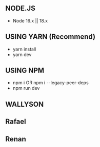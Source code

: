 ## NODE.JS

- Node 16.x || 18.x

## USING YARN (Recommend)

- yarn install
- yarn dev

## USING NPM

- npm i OR npm i --legacy-peer-deps
- npm run dev
                                                                                    
## WALLYSON                                                                                        
## Rafael
## Renan
